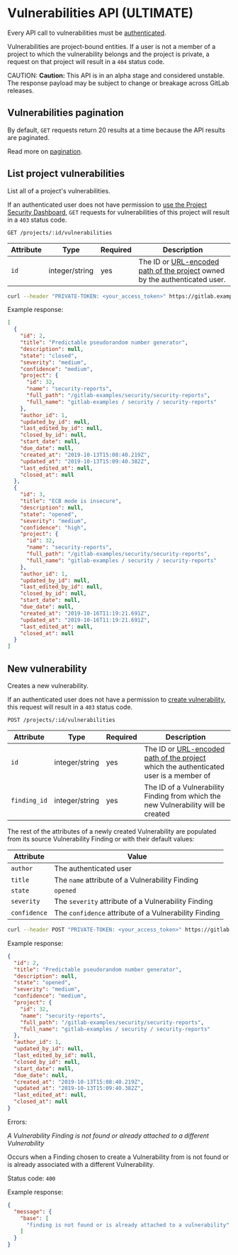 # Vulnerabilities API **(ULTIMATE)**

Every API call to vulnerabilities must be [authenticated](README.md#authentication).

Vulnerabilities are project-bound entities. If a user is not
a member of a project to which the vulnerability belongs
and the project is private, a request on that project
will result in a `404` status code.

CAUTION: **Caution:**
This API is in an alpha stage and considered unstable.
The response payload may be subject to change or breakage
across GitLab releases.

## Vulnerabilities pagination

By default, `GET` requests return 20 results at a time because the API results
are paginated.

Read more on [pagination](README.md#pagination).

## List project vulnerabilities

List all of a project's vulnerabilities.

If an authenticated user does not have permission to
[use the Project Security Dashboard](../user/permissions_stub_first_class_vulnerabilities.md#project-members-permissions),
`GET` requests for vulnerabilities of this project will result in a `403` status code.

```
GET /projects/:id/vulnerabilities
```

| Attribute     | Type           | Required | Description                                                                                                                                                                 |
| ------------- | -------------- | -------- | ----------------------------------------------------------------------------------------------------------------------------------------------------------------------------|
| `id`          | integer/string | yes      | The ID or [URL-encoded path of the project](README.md#namespaced-path-encoding) owned by the authenticated user.                                                            |

```bash
curl --header "PRIVATE-TOKEN: <your_access_token>" https://gitlab.example.com/api/v4/projects/4/vulnerabilities
```

Example response:

```json
[
  {
    "id": 2,
    "title": "Predictable pseudorandom number generator",
    "description": null,
    "state": "closed",
    "severity": "medium",
    "confidence": "medium",
    "project": {
      "id": 32,
      "name": "security-reports",
      "full_path": "/gitlab-examples/security/security-reports",
      "full_name": "gitlab-examples / security / security-reports"
    },
    "author_id": 1,
    "updated_by_id": null,
    "last_edited_by_id": null,
    "closed_by_id": null,
    "start_date": null,
    "due_date": null,
    "created_at": "2019-10-13T15:08:40.219Z",
    "updated_at": "2019-10-13T15:09:40.382Z",
    "last_edited_at": null,
    "closed_at": null
  },
  {
    "id": 3,
    "title": "ECB mode is insecure",
    "description": null,
    "state": "opened",
    "severity": "medium",
    "confidence": "high",
    "project": {
      "id": 32,
      "name": "security-reports",
      "full_path": "/gitlab-examples/security/security-reports",
      "full_name": "gitlab-examples / security / security-reports"
    },
    "author_id": 1,
    "updated_by_id": null,
    "last_edited_by_id": null,
    "closed_by_id": null,
    "start_date": null,
    "due_date": null,
    "created_at": "2019-10-16T11:19:21.691Z",
    "updated_at": "2019-10-16T11:19:21.691Z",
    "last_edited_at": null,
    "closed_at": null
  }
]
```

## New vulnerability

Creates a new vulnerability.

If an authenticated user does not have a permission to
[create vulnerability](../user/permissions_stub_first_class_vulnerabilities.md#project-members-permissions),
this request will result in a `403` status code.

```
POST /projects/:id/vulnerabilities
```

| Attribute           | Type             | Required   | Description                                                                                                                  |
| ------------------- | ---------------- | ---------- | -----------------------------------------------------------------------------------------------------------------------------|
| `id`                | integer/string   | yes        | The ID or [URL-encoded path of the project](README.md#namespaced-path-encoding) which the authenticated user is a member of  |
| `finding_id`        | integer/string   | yes        | The ID of a Vulnerability Finding from which the new Vulnerability will be created                                           |

The rest of the attributes of a newly created Vulnerability are populated from
its source Vulnerability Finding or with their default values:

| Attribute    | Value                                                 |
|--------------|-------------------------------------------------------|
| `author`     | The authenticated user                                |
| `title`      | The `name` attribute of a Vulnerability Finding       |
| `state`      | `opened`                                              |
| `severity`   | The `severity` attribute of a Vulnerability Finding   |
| `confidence` | The `confidence` attribute of a Vulnerability Finding |

```bash
curl --header POST "PRIVATE-TOKEN: <your_access_token>" https://gitlab.example.com/api/v4/projects/1/vulnerabilities?finding_id=1
```

Example response:

```json
{
  "id": 2,
  "title": "Predictable pseudorandom number generator",
  "description": null,
  "state": "opened",
  "severity": "medium",
  "confidence": "medium",
  "project": {
    "id": 32,
    "name": "security-reports",
    "full_path": "/gitlab-examples/security/security-reports",
    "full_name": "gitlab-examples / security / security-reports"
  },
  "author_id": 1,
  "updated_by_id": null,
  "last_edited_by_id": null,
  "closed_by_id": null,
  "start_date": null,
  "due_date": null,
  "created_at": "2019-10-13T15:08:40.219Z",
  "updated_at": "2019-10-13T15:09:40.382Z",
  "last_edited_at": null,
  "closed_at": null
}
```

Errors:

_A Vulnerability Finding is not found or already attached to a different Vulnerability_

Occurs when a Finding chosen to create a Vulnerability from is not found or
is already associated with a different Vulnerability.

Status code: `400`

Example response:

```json
{
  "message": {
    "base": [
      "finding is not found or is already attached to a vulnerability"
    ]
  }
}
```
